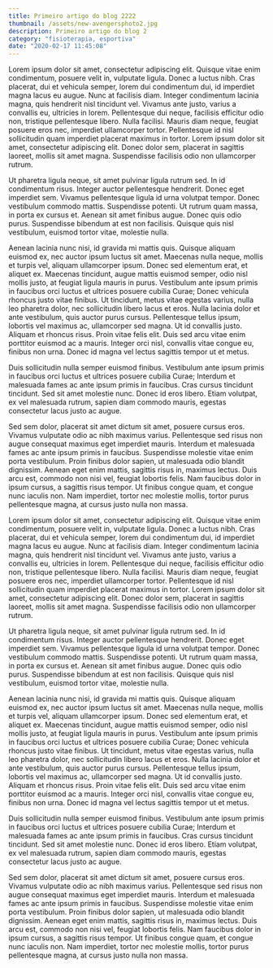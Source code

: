 ```yaml
---
title: Primeiro artigo do blog 2222
thumbnail: /assets/new-avengersphoto2.jpg
description: Primeiro artigo do blog 2
category: "fisioterapia, esportiva"
date: "2020-02-17 11:45:08"
---
```


Lorem ipsum dolor sit amet, consectetur adipiscing elit. Quisque vitae enim condimentum, posuere velit in, vulputate ligula. Donec a luctus nibh. Cras placerat, dui et vehicula semper, lorem dui condimentum dui, id imperdiet magna lacus eu augue. Nunc at facilisis diam. Integer condimentum lacinia magna, quis hendrerit nisl tincidunt vel. Vivamus ante justo, varius a convallis eu, ultricies in lorem. Pellentesque dui neque, facilisis efficitur odio non, tristique pellentesque libero. Nulla facilisi. Mauris diam neque, feugiat posuere eros nec, imperdiet ullamcorper tortor. Pellentesque id nisl sollicitudin quam imperdiet placerat maximus in tortor. Lorem ipsum dolor sit amet, consectetur adipiscing elit. Donec dolor sem, placerat in sagittis laoreet, mollis sit amet magna. Suspendisse facilisis odio non ullamcorper rutrum.

Ut pharetra ligula neque, sit amet pulvinar ligula rutrum sed. In id condimentum risus. Integer auctor pellentesque hendrerit. Donec eget imperdiet sem. Vivamus pellentesque ligula id urna volutpat tempor. Donec vestibulum commodo mattis. Suspendisse potenti. Ut rutrum quam massa, in porta ex cursus et. Aenean sit amet finibus augue. Donec quis odio purus. Suspendisse bibendum at est non facilisis. Quisque quis nisl vestibulum, euismod tortor vitae, molestie nulla.

Aenean lacinia nunc nisi, id gravida mi mattis quis. Quisque aliquam euismod ex, nec auctor ipsum luctus sit amet. Maecenas nulla neque, mollis et turpis vel, aliquam ullamcorper ipsum. Donec sed elementum erat, et aliquet ex. Maecenas tincidunt, augue mattis euismod semper, odio nisl mollis justo, at feugiat ligula mauris in purus. Vestibulum ante ipsum primis in faucibus orci luctus et ultrices posuere cubilia Curae; Donec vehicula rhoncus justo vitae finibus. Ut tincidunt, metus vitae egestas varius, nulla leo pharetra dolor, nec sollicitudin libero lacus et eros. Nulla lacinia dolor et ante vestibulum, quis auctor purus cursus. Pellentesque tellus ipsum, lobortis vel maximus ac, ullamcorper sed magna. Ut id convallis justo. Aliquam et rhoncus risus. Proin vitae felis elit. Duis sed arcu vitae enim porttitor euismod ac a mauris. Integer orci nisl, convallis vitae congue eu, finibus non urna. Donec id magna vel lectus sagittis tempor ut et metus.

Duis sollicitudin nulla semper euismod finibus. Vestibulum ante ipsum primis in faucibus orci luctus et ultrices posuere cubilia Curae; Interdum et malesuada fames ac ante ipsum primis in faucibus. Cras cursus tincidunt tincidunt. Sed sit amet molestie nunc. Donec id eros libero. Etiam volutpat, ex vel malesuada rutrum, sapien diam commodo mauris, egestas consectetur lacus justo ac augue.

Sed sem dolor, placerat sit amet dictum sit amet, posuere cursus eros. Vivamus vulputate odio ac nibh maximus varius. Pellentesque sed risus non augue consequat maximus eget imperdiet mauris. Interdum et malesuada fames ac ante ipsum primis in faucibus. Suspendisse molestie vitae enim porta vestibulum. Proin finibus dolor sapien, ut malesuada odio blandit dignissim. Aenean eget enim mattis, sagittis risus in, maximus lectus. Duis arcu est, commodo non nisi vel, feugiat lobortis felis. Nam faucibus dolor in ipsum cursus, a sagittis risus tempor. Ut finibus congue quam, et congue nunc iaculis non. Nam imperdiet, tortor nec molestie mollis, tortor purus pellentesque magna, at cursus justo nulla non massa.

Lorem ipsum dolor sit amet, consectetur adipiscing elit. Quisque vitae enim condimentum, posuere velit in, vulputate ligula. Donec a luctus nibh. Cras placerat, dui et vehicula semper, lorem dui condimentum dui, id imperdiet magna lacus eu augue. Nunc at facilisis diam. Integer condimentum lacinia magna, quis hendrerit nisl tincidunt vel. Vivamus ante justo, varius a convallis eu, ultricies in lorem. Pellentesque dui neque, facilisis efficitur odio non, tristique pellentesque libero. Nulla facilisi. Mauris diam neque, feugiat posuere eros nec, imperdiet ullamcorper tortor. Pellentesque id nisl sollicitudin quam imperdiet placerat maximus in tortor. Lorem ipsum dolor sit amet, consectetur adipiscing elit. Donec dolor sem, placerat in sagittis laoreet, mollis sit amet magna. Suspendisse facilisis odio non ullamcorper rutrum.

Ut pharetra ligula neque, sit amet pulvinar ligula rutrum sed. In id condimentum risus. Integer auctor pellentesque hendrerit. Donec eget imperdiet sem. Vivamus pellentesque ligula id urna volutpat tempor. Donec vestibulum commodo mattis. Suspendisse potenti. Ut rutrum quam massa, in porta ex cursus et. Aenean sit amet finibus augue. Donec quis odio purus. Suspendisse bibendum at est non facilisis. Quisque quis nisl vestibulum, euismod tortor vitae, molestie nulla.

Aenean lacinia nunc nisi, id gravida mi mattis quis. Quisque aliquam euismod ex, nec auctor ipsum luctus sit amet. Maecenas nulla neque, mollis et turpis vel, aliquam ullamcorper ipsum. Donec sed elementum erat, et aliquet ex. Maecenas tincidunt, augue mattis euismod semper, odio nisl mollis justo, at feugiat ligula mauris in purus. Vestibulum ante ipsum primis in faucibus orci luctus et ultrices posuere cubilia Curae; Donec vehicula rhoncus justo vitae finibus. Ut tincidunt, metus vitae egestas varius, nulla leo pharetra dolor, nec sollicitudin libero lacus et eros. Nulla lacinia dolor et ante vestibulum, quis auctor purus cursus. Pellentesque tellus ipsum, lobortis vel maximus ac, ullamcorper sed magna. Ut id convallis justo. Aliquam et rhoncus risus. Proin vitae felis elit. Duis sed arcu vitae enim porttitor euismod ac a mauris. Integer orci nisl, convallis vitae congue eu, finibus non urna. Donec id magna vel lectus sagittis tempor ut et metus.

Duis sollicitudin nulla semper euismod finibus. Vestibulum ante ipsum primis in faucibus orci luctus et ultrices posuere cubilia Curae; Interdum et malesuada fames ac ante ipsum primis in faucibus. Cras cursus tincidunt tincidunt. Sed sit amet molestie nunc. Donec id eros libero. Etiam volutpat, ex vel malesuada rutrum, sapien diam commodo mauris, egestas consectetur lacus justo ac augue.

Sed sem dolor, placerat sit amet dictum sit amet, posuere cursus eros. Vivamus vulputate odio ac nibh maximus varius. Pellentesque sed risus non augue consequat maximus eget imperdiet mauris. Interdum et malesuada fames ac ante ipsum primis in faucibus. Suspendisse molestie vitae enim porta vestibulum. Proin finibus dolor sapien, ut malesuada odio blandit dignissim. Aenean eget enim mattis, sagittis risus in, maximus lectus. Duis arcu est, commodo non nisi vel, feugiat lobortis felis. Nam faucibus dolor in ipsum cursus, a sagittis risus tempor. Ut finibus congue quam, et congue nunc iaculis non. Nam imperdiet, tortor nec molestie mollis, tortor purus pellentesque magna, at cursus justo nulla non massa.
